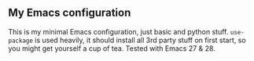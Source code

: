 ## My Emacs configuration

This is my minimal Emacs configuration, just basic and python stuff. `use-package` is used
heavily, it should install all 3rd party stuff on first start, so you might get yourself a
cup of tea. Tested with Emacs 27 & 28.
